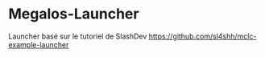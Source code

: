 # Megalos-Launcher

Launcher basé sur le tutoriel de SlashDev <https://github.com/sl4shh/mclc-example-launcher>

